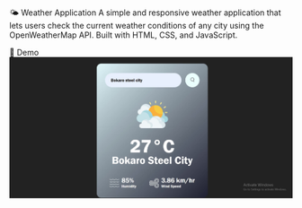 🌤️ Weather Application
A simple and responsive weather application that lets users check the current weather conditions of any city using the OpenWeatherMap API. Built with HTML, CSS, and JavaScript.

📸 Demo
![Weather App Screenshot](screenshot.png)

